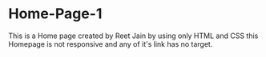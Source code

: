 # Home-Page-1

This is a Home page created by Reet Jain by using only HTML and CSS this Homepage is  not responsive and any of it's link has no target.

